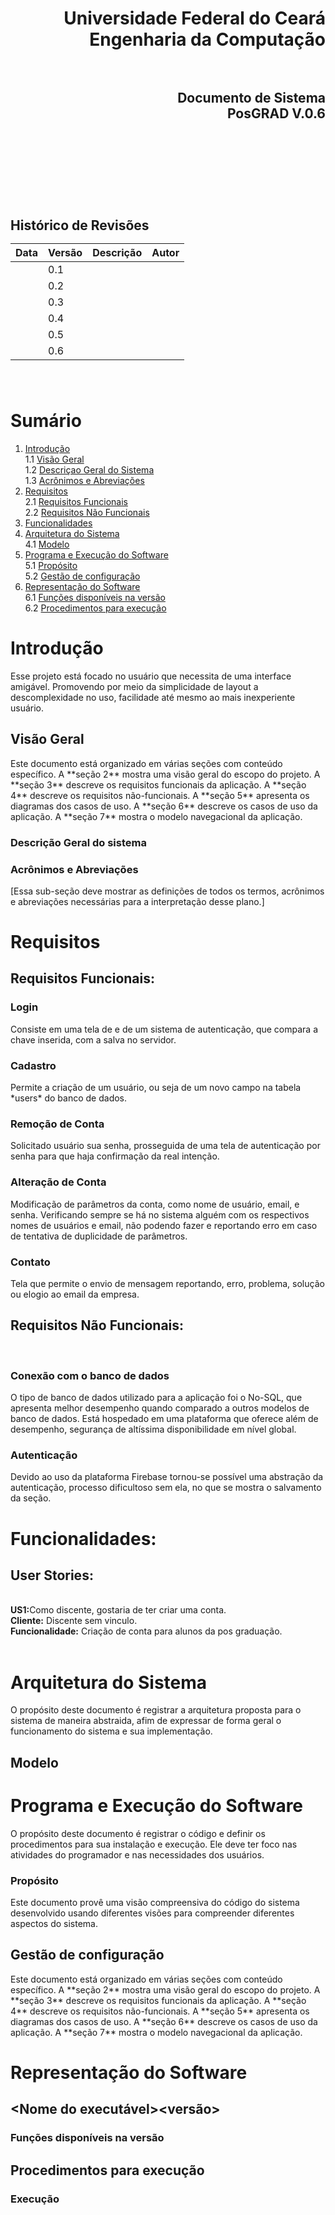 <h1 align="right" > Universidade Federal do Ceará<br>Engenharia da Computação

<br>
<br>

<h2 align="right" >Documento de Sistema<br> PosGRAD V.0.6
<br>
<br>
<br>
<br>
<br>
<br>

<h2> Histórico de Revisões

  |**Data**    | **Versão** |  **Descrição**                                                                           |  **Autor** |
  |------------|------------| -----------------------------------------------------------------------------------------|------------|
  |            | 0.1        |                                                                                          |            |
  |            | 0.2        |                                                                                          |            |
  |            | 0.3        |                                                                                          |            |
  |            | 0.4        |                                                                                          |            |
  |            | 0.5        |                                                                                          |            |
  |            | 0.6        |                                                                                          |            | 
  <br>

Sumário
=======
 1. [Introdução](#introdução)<br>
    1.1 [Visão Geral](#visão-geral)<br>
    1.2 [Descriçao Geral do Sistema](#descrição-geral-do-sistema)<br>
    1.3 [Acrônimos e Abreviações](#acrônimos-e-abreviações)
 2. [Requisitos](#requisitos)<br>
    2.1 [Requisitos Funcionais](#requisitos-funcionais)<br>
    2.2 [Requisitos Não Funcionais](#requisitos-não-funcionais)
 3. [Funcionalidades](#funcionalidades)
 4. [Arquitetura do Sistema](#arquitetura-do-sistema)<br>
    4.1 [Modelo](#modelo)<br>
 5. [Programa e Execução do Software](#programa-e-execução-do-software)<br>
    5.1 [Propósito](#propósito)<br>
    5.2 [Gestão de configuração](#gestão-de-configuração)<br>
 6. [Representação do Software](#representação-do-software)<br>
    6.1 [Funções disponíveis na versão](#funções-disponíveis-na-versão)<br>
    6.2 [Procedimentos para execução](#procedimentos-para-execução)<br>

Introdução
==========

<p>Esse projeto está focado no usuário que necessita de uma interface
amigável. Promovendo por meio da simplicidade de layout a descomplexidade no
uso, facilidade até mesmo ao mais inexperiente usuário.<p/>

Visão Geral
-----------

<p>Este documento está organizado em várias
seções com conteúdo específico. A **seção 2** mostra uma visão geral do
escopo do projeto. A **seção 3** descreve os requisitos funcionais da
aplicação. A **seção 4** descreve os requisitos não-funcionais. A
**seção 5** apresenta os diagramas dos casos de uso. A **seção 6**
descreve os casos de uso da aplicação. A **seção 7** mostra o modelo
navegacional da aplicação.<p/>

### Descrição Geral do sistema
<p></p>

### Acrônimos e Abreviações
<p>[Essa sub-seção deve mostrar as definições de todos os termos, acrônimos e abreviações necessárias para a interpretação desse plano.]</p>

Requisitos
==========

   Requisitos Funcionais:
   ----------------------

 
### Login

<p>Consiste em uma tela de e de um sistema de autenticação, que compara a
chave inserida, com a salva no servidor.<p/>

### Cadastro

<p>Permite a criação de um usuário, ou seja de um novo campo na tabela
*users* do banco de dados.<p/>

### Remoção de Conta

<p>Solicitado usuário sua senha, prosseguida de uma tela de autenticação
por senha para que haja confirmação da real intenção.<p/>

### Alteração de Conta

Modificação de parâmetros da conta, como nome de usuário, email, e
senha. Verificando sempre se há no sistema alguém com os respectivos
nomes de usuários e email, não podendo fazer e reportando erro em caso
de tentativa de duplicidade de parâmetros.

### Contato

Tela que permite o envio de mensagem reportando, erro, problema,
solução ou elogio ao email da empresa.

  Requisitos Não Funcionais:
  --------------------------
<br>

### Conexão com o banco de dados

O tipo de banco de dados utilizado para a aplicação foi o No-SQL, que
apresenta melhor desempenho quando comparado a outros modelos de banco
de dados. Está hospedado em uma plataforma que oferece além de
desempenho, segurança de altíssima disponibilidade em nível global.

### Autenticação

  Devido ao uso da plataforma Firebase tornou-se possível uma abstração
da autenticação, processo dificultoso sem ela, no que se mostra o
salvamento da seção.

Funcionalidades:
================
  User Stories:
  -------------
<br>
<b>US1:</b>Como discente, gostaria de ter criar uma conta.<br>
<b>Cliente:</b> Discente sem vinculo.<br>
<b>Funcionalidade:</b> Criação de conta para alunos da pos graduação.<br>
<br>


Arquitetura do Sistema
======================
  <p>O propósito deste documento é registrar a arquitetura proposta para o sistema de maneira abstraida, afim de expressar de forma geral o funcionamento do sistema e sua implementação.
<p/>

   Modelo
   ------
   <p><p/>

Programa e Execução do Software
===============================

<p>O propósito deste documento é registrar o código e definir os procedimentos para sua instalação e execução. Ele deve ter foco nas atividades do programador e nas necessidades dos usuários.
<p/>

### Propósito
<p>Este documento provê uma visão compreensiva do código do sistema desenvolvido usando diferentes visões para compreender diferentes aspectos do sistema.</p>

Gestão de configuração
----------------------

<p>Este documento está organizado em várias
seções com conteúdo específico. A **seção 2** mostra uma visão geral do
escopo do projeto. A **seção 3** descreve os requisitos funcionais da
aplicação. A **seção 4** descreve os requisitos não-funcionais. A
**seção 5** apresenta os diagramas dos casos de uso. A **seção 6**
descreve os casos de uso da aplicação. A **seção 7** mostra o modelo
navegacional da aplicação.<p/>


Representação do Software
=========================

   <Nome do executável><versão>
   ----------------------------
   ### Funções disponíveis na versão

  Procedimentos para execução
  ---------------------------
  ### Execução
